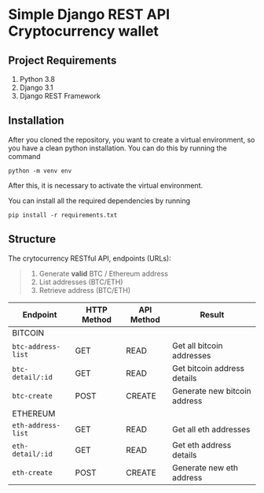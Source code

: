 # Simple Django REST API Cryptocurrency wallet

## Project Requirements
1. Python 3.8
2. Django 3.1
3. Django REST Framework

## Installation
After you cloned the repository, you want to create a virtual environment, so you have a clean python installation.
You can do this by running the command
```
python -m venv env
```

After this, it is necessary to activate the virtual environment.

You can install all the required dependencies by running
```
pip install -r requirements.txt
```
## Structure
The crytocurrency RESTful API, endpoints (URLs):<br>
  >1. Generate <b>valid</b> BTC / Ethereum address<br>
  >2. List addresses (BTC/ETH) <br>
  >3. Retrieve address (BTC/ETH)<br>



Endpoint |HTTP Method | API Method | Result
-- | -- |-- |--
BITCOIN |  |  |
`btc-address-list` | GET | READ | Get all bitcoin addresses
`btc-detail/:id` | GET | READ | Get bitcoin address details
`btc-create`| POST | CREATE | Generate new bitcoin address
ETHEREUM |  |  |
`eth-address-list` | GET | READ | Get all eth addresses
`eth-detail/:id` | GET | READ | Get eth address details
`eth-create`| POST | CREATE | Generate new eth address


  
 
  
 


